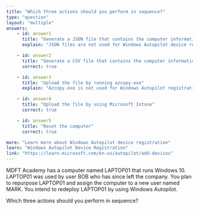 ```yaml
---
title: "Which three actions should you perform in sequence?"
type: "question"
layout: "multiple"
answers:
    - id: answer1
      title: "Generate a JSON file that contains the computer information"
      explain: "JSON files are not used for Windows Autopilot device registration."

    - id: answer2
      title: "Generate a CSV file that contains the computer information"
      correct: true

    - id: answer3
      title: "Upload the file by running azcopy.exe"
      explain: "Azcopy.exe is not used for Windows Autopilot registration."

    - id: answer4
      title: "Upload the file by using Microsoft Intune"
      correct: true

    - id: answer5
      title: "Reset the computer"
      correct: true

more: "Learn more about Windows Autopilot device registration"
learn: "Windows Autopilot Device Registration"
link: "https://learn.microsoft.com/en-us/autopilot/add-devices"
---
```

MDFT Academy has a computer named LAPTOP01 that runs Windows 10. LAPTOP01 was used by user BOB who has since left the company. You plan to repurpose LAPTOP01 and assign the computer to a new user named MARK. You intend to redeploy LAPTOP01 by using Windows Autopilot.

Which three actions should you perform in sequence?

